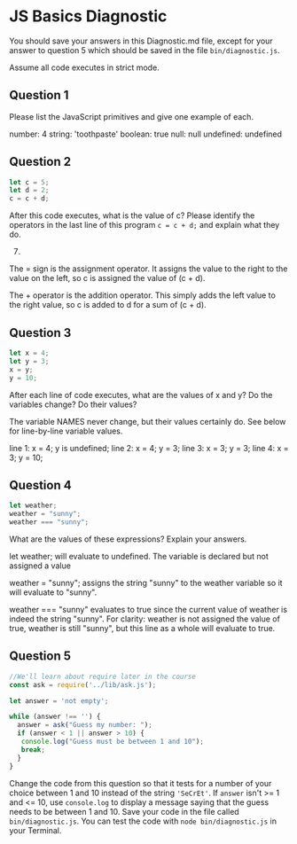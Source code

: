 # JS Basics Diagnostic

You should save your answers in this Diagnostic.md file, except for your answer to
question 5 which should be saved in the file `bin/diagnostic.js`.

Assume all code executes in strict mode.

## Question 1

Please list the JavaScript primitives and give one example of each.

number: 4
string: 'toothpaste'
boolean: true
null: null
undefined: undefined

## Question 2

```js
let c = 5;
let d = 2;
c = c + d;

```

After this code executes, what is the value of c?  Please identify the operators in the last line of this program `c = c + d;` and explain what they do.

7.

The = sign is the assignment operator. It assigns the value to the right to
the value on the left, so c is assigned the value of (c + d).

The + operator is the addition operator. This simply adds the
left value to the right value, so c is added to d for a sum of (c + d).


## Question 3

```js
let x = 4;
let y = 3;
x = y;
y = 10;
```

After each line of code executes, what are the values of x and y?  Do the variables change?  Do their values?

<!-- solution below -->
The variable NAMES never change, but their values certainly do.
See below for line-by-line variable values.

line 1: x = 4; y is undefined;
line 2: x = 4; y = 3;
line 3: x = 3; y = 3;
line 4: x = 3; y = 10;



## Question 4

```js
let weather;
weather = "sunny";
weather === "sunny";
```

What are the values of these expressions?  Explain your answers.

let weather; will evaluate to undefined. The variable is declared but not
assigned a value

weather = "sunny"; assigns the string "sunny" to the weather variable so
it will evaluate to "sunny".

weather === "sunny" evaluates to true since the current value of weather
is indeed the string "sunny". For clarity: weather is not assigned the value
of true, weather is still "sunny", but this line as a whole will evaluate
to true.



## Question 5

```js
//We'll learn about require later in the course
const ask = require('../lib/ask.js');

let answer = 'not empty';

while (answer !== '') {
  answer = ask("Guess my number: ");
  if (answer < 1 || answer > 10) {
   console.log("Guess must be between 1 and 10");
   break;
  }
}
```

Change the code from this question so that it tests for a number of your choice
between 1 and 10 instead of the string `'SeCrEt'`.  If `answer` isn't >= 1 and
<= 10, use `console.log` to display a message saying that the guess needs to
be between 1 and 10.  Save your code in the file called `bin/diagnostic.js`.
You can test the code with `node bin/diagnostic.js` in your Terminal.
